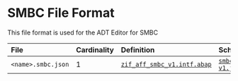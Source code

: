 # SMBC File Format
This file format is used for the ADT Editor for SMBC

File | Cardinality | Definition | Schema | Example
:--- | :---  | :--- | :--- | :---
`<name>.smbc.json` | 1 | [`zif_aff_smbc_v1.intf.abap`](./type/zif_aff_smbc_v1.intf.abap) | [`smbc-v1.json`](./smbc-v1.json) | [`z_aff_example_smbc.smbc.json`](./examples/z_aff_example_smbc.smbc.json)
